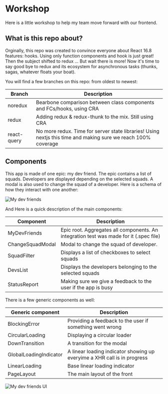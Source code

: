 # Workshop

Here is a little workshop to help my team move forward with our frontend.

## What is this repo about?

Orginally, this repo was created to convince everyone about React 16.8 features: hooks. Using only function components and hook is just great! Then the subject shifted to redux ...
But wait there is more! Now it's time to say good bye to redux and its ecosystem for asynchronous tasks (thunks, sagas, whatever floats your boat).

You will find a few branches on this repo: from oldest to newest:

| Branch      | Description                                                                                                   |
| ----------- | ------------------------------------------------------------------------------------------------------------- |
| noredux     | Bearbone comparison between class components and FCs/hooks, using CRA                                         |
| redux       | Adding redux & redux-thunk to the mix. Still using CRA                                                        |
| react-query | No more redux. Time for server state libraries! Using nextjs this time and making sure we reach 100% coverage |

## Components

This app is made of one epic: my dev friend. The epic contains a list of squads. Developers are displayed depending on the selected squads. A modal is also used to change the squad of a developer.
Here is a schema of how they interact with one another:

![My dev friends](./misc/MyDevsFriends.jpg)

And Here is a quick description of the main components:

| Component        | Description                                                                            |
| ---------------- | -------------------------------------------------------------------------------------- |
| MyDevFriends     | Epic root. Aggregates all components. An integration test was made for it (.spec file) |
| ChangeSquadModal | Modal to change the squad of developer.                                                |
| SquadFilter      | Displays a list of checkboxes to select squads                                         |
| DevsList         | Displays the developers belonging to the selected squads                               |
| StatusReport     | Making sure we give a feedback to the user if the app is busy                          |

There is a few generic components as well:

| Generic component      | Description                                                              |
| ---------------------- | ------------------------------------------------------------------------ |
| BlockingError          | Providing a feedback to the user if something went wrong                 |
| CircularLoading        | Displaying a circular loader                                             |
| DownTransition         | A transition for the modal                                               |
| GlobalLoadingIndicator | A linear loading indicator showing up everyime a XHR call is in progress |
| LinearLoading          | Base linear loading indicator                                            |
| PageLayout             | The main layout of the front                                             |

![My dev friends UI](./misc/MyDevsFriends-UI.jpg)
